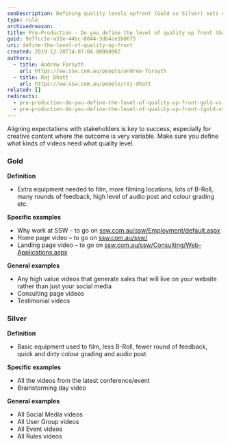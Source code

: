 ```yaml
---
seoDescription: Defining quality levels upfront (Gold vs Silver) sets clear expectations with stakeholders and ensures successful pre-production.
type: rule
archivedreason:
title: Pre-Production - Do you define the level of quality up front (Gold vs Silver)?
guid: 9e7fcc1e-a31e-44bc-8044-3db4ce1b06f5
uri: define-the-level-of-quality-up-front
created: 2019-12-28T14:07:04.0000000Z
authors:
  - title: Andrew Forsyth
    url: https://ww.ssw.com.au/people/andrew-forsyth
  - title: Raj Dhatt
    url: https://ww.ssw.com.au/people/raj-dhatt
related: []
redirects:
  - pre-production-do-you-define-the-level-of-quality-up-front-gold-vs-silver
  - pre-production-do-you-define-the-level-of-quality-up-front-(gold-vs-silver)
---
```


Aligning expectations with stakeholders is key to success, especially for creative content where the outcome is very variable. Make sure you define what kinds of videos need what quality level.

<!--endintro-->

### Gold

**Definition**

- Extra equipment needed to film, more filming locations, lots of B-Roll, many rounds of feedback, high level of audio post and colour grading etc.

**Specific examples**

- Why work at SSW – to go on [ssw.com.au/ssw/Employment/default.aspx](https://www.ssw.com.au/ssw/Employment)
- Home page video – to go on [ssw.com.au/ssw/](https://www.ssw.com.au)
- Landing page video – to go on [ssw.com.au/ssw/Consulting/Web-Applications.aspx](https://www.ssw.com.au/ssw/Consulting/Web-Applications.aspx)

**General examples**

- Any high value videos that generate sales that will live on your website rather than just your social media
- Consulting page videos
- Testimonial videos

### Silver

**Definition**

- Basic equipment used to film, less B-Roll, fewer round of feedback, quick and dirty colour grading and audio post

**Specific examples**

- All the videos from the latest conference/event
- Brainstorming day video

**General examples**

- All Social Media videos
- All User Group videos
- All Event videos
- All Rules videos
